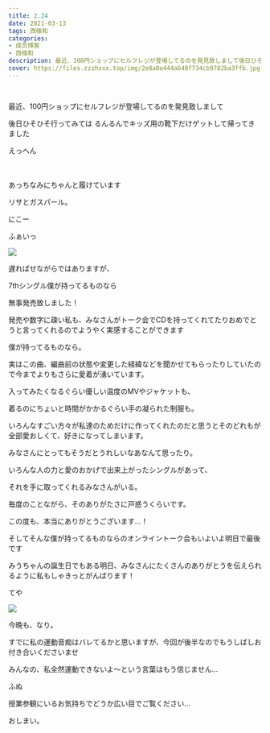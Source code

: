 ```yaml
---
title: 2.24
date: 2021-03-13
tags: 西條和
categories: 
- 成员博客
- 西條和
description: 最近、100円ショップにセルフレジが登場してるのを発見致しまして後日ひそひそ行ってみてはるんるんでキッズ用の靴下だけ...
cover: https://files.zzzhxxx.top/img/2e8a0e444a648f734cb9782ba3ffb.jpg 
---
```


        ﻿



















最近、100円ショップにセルフレジが登場してるのを発見致しまして



















後日ひそひそ行ってみては
るんるんでキッズ用の靴下だけゲットして帰ってきました















えっへん






　
















あっちなみにちゃんと履けています








リサとガスパール。













にこー





















ふぁいっ






![](https://files.zzzhxxx.top/img/2e8a0e444a648f734cb9782ba3ffb.jpg)








遅ればせながらではありますが、

7thシングル僕が持ってるものなら



無事発売致しました！













発売や数字に疎い私も、みなさんがトーク会でCDを持ってくれてたりおめでとうと言ってくれるのでようやく実感することができます






















僕が持ってるものなら。





実はこの曲、編曲前の状態や変更した経緯などを聞かせてもらったりしていたので今までよりもさらに愛着が湧いています。


















入ってみたくなるぐらい優しい温度のMVやジャケットも、

着るのにちょいと時間がかかるぐらい手の凝られた制服も。















いろんなすごい方々が私達のためだけに作ってくれたのだと思うとそのどれもが全部愛おしくて、好きになってしまいます。
















みなさんにとってもそうだとうれしいなあなんて思ったり。


























いろんな人の力と愛のおかげで出来上がったシングルがあって、











それを手に取ってくれるみなさんがいる。























毎度のことながら、そのありがたさに戸惑うくらいです。















この度も、本当にありがとうございます…！



















そしてそんな僕が持ってるものならのオンライントーク会もいよいよ明日で最後です













みうちゃんの誕生日でもある明日、みなさんにたくさんのありがとうを伝えられるように私もしゃきっとがんばります！



























てや

![](https://files.zzzhxxx.top/img/2e8a0e444a648f734cb9782ba3ffb-01.jpg)







今晩も、なり。














すでに私の運動音痴はバレてるかと思いますが、今回が後半なのでもうしばしお付き合いくださいませ




















みんなの、私全然運動できないよ〜という言葉はもう信じません…










ふぬ














授業参観にいるお気持ちでどうか広い目でご覧ください…










































おしまい。



